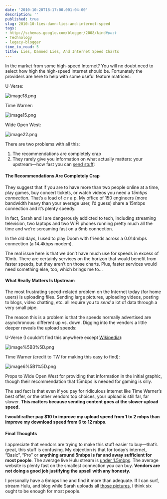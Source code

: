 ```yaml
---
date: '2010-10-20T18:17:00.001-04:00'
description: ''
published: true
slug: 2010-10-lies-damn-lies-and-internet-speed
tags:
- http://schemas.google.com/blogger/2008/kind#post
- Technology
- legacy-blogger
time_to_read: 5
title: Lies, Damned Lies, And Internet Speed Charts
---
```



In the market from some high-speed Internet? You will no doubt need to select how high the high-speed Internet should be. Fortunately the providers are here to help with some useful feature matrices:

U-Verse:

![image18.png](image18.png)

Time Warner:

![image15.png](image15.png)

Wide Open West:

![image22.png](image22.png)

There are two problems with all this:  <ol>   <li>The recommendations are completely crap </li>    <li>They rarely give you information on what actually matters: your upstream—how fast you can <a href="http://en.wikipedia.org/wiki/AT%26T_U-verse#U-verse_Internet">send stuff</a>: </li> </ol>  

<span class="Apple-style-span"><span class="Apple-style-span" style="line-height: 19px;"></span></span> <span class="Apple-style-span"><span class="Apple-style-span" style="line-height: 19px;">     <h4><span class="Apple-style-span"><span class="Apple-style-span" style="line-height: 19px;">The Recommendations Are Completely Crap</span></span></h4>    

<span class="Apple-style-span"><span class="Apple-style-span" style="line-height: 19px;"></span></span>    

They suggest that if you are to have more than two people online at a time, play games, buy concert tickets, or watch videos you need a *15mbps connection*. That’s a load of c r a p. My office of 150 engineers (more bandwidth heavy than your average user, I’d guess) share a 15mbps connection and it’s plenty speedy.     

In fact, Sarah and I are dangerously addicted to tech, including streaming television, two laptops and two WIFI phones running pretty much all the time and we’re screaming fast on a 6mb connection.     

In the old days, I used to play Doom with friends across a 0.014mbps connection (a 14.4kbps modem).    

The real issue here is that we don’t have much use for speeds in excess of 10mb. There are certainly services on the horizon that would benefit from faster speeds, but they aren’t on those charts. Plus, faster services would need something else, too, which brings me to…      <h4>What Really Matters Is Upstream</h4>    

The most frustrating speed-related problem on the Internet today (for home users) is uploading files. Sending large pictures, uploading videos, posting to blogs, video chatting, etc. all require you to *send* a lot of data through a very small pipe.    

The reason this is a problem is that the speeds normally advertised are asynchronous: different up vs. down. Digging into the vendors a little deeper reveals the upload speeds:    

U-Verse (I couldn’t find this anywhere except <a href="http://en.wikipedia.org/wiki/AT%26T_U-verse#U-verse_Internet">Wikipedia</a>):    

![image%5B3%5D.png](image%5B3%5D.png)    

Time Warner (credit to TW for making this easy to find):    

![image6%5B1%5D.png](image6%5B1%5D.png)   </span></span>

Props to Wide Open West for providing that information in the initial graphic, though their recommendation that 15mbps is needed for gaming is silly.

The sad fact is that even if you pay for ridiculous internet like Time Warner’s best offer, or the other vendors top choices, your upload is still far, far slower. <strong>This matters because sending content goes at the slower upload speed.</strong>

<strong>I would rather pay $10 to improve my upload speed from 1 to 2 mbps than improve my download speed from 6 to 12 mbps. </strong>  <h4>Final Thoughts</h4>

I appreciate that vendors are trying to make this stuff easier to buy—that’s great, this stuff is confusing. My objection is that for today’s internet, “Basic”, “Pro” or <strong>anything around 5mbps is far and away sufficient for most people</strong>. The average live Hulu stream is <a href="http://www.hulu.com/support/technical_faq#reqs">under 1.5mbps</a>. The average website is plenty fast on the smallest connection you can buy. <strong>Vendors are not doing a good job justifying the upsell with any honesty.</strong>

I personally have a 6mbps line and find it more than adequate. If I can surf, stream Hulu, and blog while Sarah uploads all <a href="http://footedjammies.blogspot.com/">those pictures</a>, I think six ought to be enough for most people.